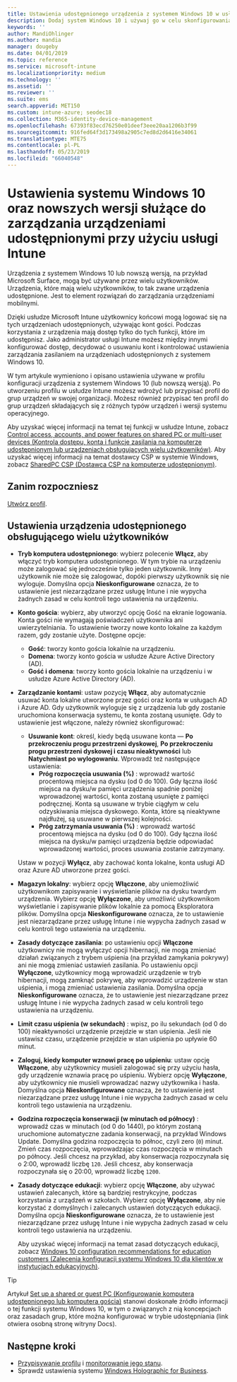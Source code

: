 ```yaml
---
title: Ustawienia udostępnionego urządzenia z systemem Windows 10 w usłudze Microsoft Intune — Azure | Microsoft Docs
description: Dodaj system Windows 10 i używaj go w celu skonfigurowania urządzeń udostępnionych, czyli używanych przez wielu użytkowników w usłudze Microsoft Intune. Wyświetl listę wszystkich ustawień i przekonaj się, jak działają na urządzeniach, na przykład na urządzeniu Microsoft Surface. Profil konfiguracji urządzenia umożliwia kontrolowanie kont gości, zarządzanie kontami, usuwanie kont nieaktywnych, zezwalanie na zapisywanie w magazynie lokalnym lub blokowanie tej możliwości, konfigurowanie opcji zasilania i uśpienia, wybieranie, kiedy mają zostać zainstalowane aktualizacje, oraz korzystanie z urządzeń w środowiskach edukacyjnych.
keywords: ''
author: MandiOhlinger
ms.author: mandia
manager: dougeby
ms.date: 04/01/2019
ms.topic: reference
ms.service: microsoft-intune
ms.localizationpriority: medium
ms.technology: ''
ms.assetid: ''
ms.reviewer: ''
ms.suite: ems
search.appverid: MET150
ms.custom: intune-azure; seodec18
ms.collection: M365-identity-device-management
ms.openlocfilehash: 67393f83ecd76250e01deef3eee20aa1206b3f99
ms.sourcegitcommit: 916fed64f3d173498a2905c7ed8d2d6416e34061
ms.translationtype: MTE75
ms.contentlocale: pl-PL
ms.lasthandoff: 05/23/2019
ms.locfileid: "66040548"
---
```

# <a name="windows-10-and-later-settings-to-manage-shared-devices-using-intune"></a>Ustawienia systemu Windows 10 oraz nowszych wersji służące do zarządzania urządzeniami udostępnionymi przy użyciu usługi Intune

Urządzenia z systemem Windows 10 lub nowszą wersją, na przykład Microsoft Surface, mogą być używane przez wielu użytkowników. Urządzenia, które mają wielu użytkowników, to tak zwane urządzenia udostępnione. Jest to element rozwiązań do zarządzania urządzeniami mobilnymi.

Dzięki usłudze Microsoft Intune użytkownicy końcowi mogą logować się na tych urządzeniach udostępnionych, używając kont gości. Podczas korzystania z urządzenia mają dostęp tylko do tych funkcji, które im udostępnisz. Jako administrator usługi Intune możesz między innymi konfigurować dostęp, decydować o usuwaniu kont i kontrolować ustawienia zarządzania zasilaniem na urządzeniach udostępnionych z systemem Windows 10.

W tym artykule wymieniono i opisano ustawienia używane w profilu konfiguracji urządzenia z systemem Windows 10 (lub nowszą wersją). Po utworzeniu profilu w usłudze Intune możesz wdrożyć lub przypisać profil do grup urządzeń w swojej organizacji. Możesz również przypisać ten profil do grup urządzeń składających się z różnych typów urządzeń i wersji systemu operacyjnego.

Aby uzyskać więcej informacji na temat tej funkcji w usłudze Intune, zobacz [Control access, accounts, and power features on shared PC or multi-user devices (Kontrola dostępu, konta i funkcje zasilania na komputerze udostępnionym lub urządzeniach obsługujących wielu użytkowników)](shared-user-device-settings.md). Aby uzyskać więcej informacji na temat dostawcy CSP w systemie Windows, zobacz [SharedPC CSP (Dostawca CSP na komputerze udostępnionym)](https://docs.microsoft.com/windows/client-management/mdm/sharedpc-csp).

## <a name="before-your-begin"></a>Zanim rozpoczniesz

[Utwórz profil](shared-user-device-settings.md).

## <a name="shared-multi-user-device-settings"></a>Ustawienia urządzenia udostępnionego obsługującego wielu użytkowników

- **Tryb komputera udostępnionego**: wybierz polecenie **Włącz**, aby włączyć tryb komputera udostępnionego. W tym trybie na urządzeniu może zalogować się jednocześnie tylko jeden użytkownik. Inny użytkownik nie może się zalogować, dopóki pierwszy użytkownik się nie wyloguje. Domyślna opcja **Nieskonfigurowane** oznacza, że to ustawienie jest niezarządzane przez usługę Intune i nie wypycha żadnych zasad w celu kontroli tego ustawienia na urządzeniu.
- **Konto gościa**: wybierz, aby utworzyć opcję Gość na ekranie logowania. Konta gości nie wymagają poświadczeń użytkownika ani uwierzytelniania. To ustawienie tworzy nowe konto lokalne za każdym razem, gdy zostanie użyte. Dostępne opcje:
  - **Gość**: tworzy konto gościa lokalnie na urządzeniu.
  - **Domena**: tworzy konto gościa w usłudze Azure Active Directory (AD).
  - **Gość i domena**: tworzy konto gościa lokalnie na urządzeniu i w usłudze Azure Active Directory (AD).
- **Zarządzanie kontami**: ustaw pozycję **Włącz**, aby automatycznie usuwać konta lokalne utworzone przez gości oraz konta w usługach AD i Azure AD. Gdy użytkownik wyloguje się z urządzenia lub gdy zostanie uruchomiona konserwacja systemu, te konta zostaną usunięte. Gdy to ustawienie jest włączone, należy również skonfigurować:
  - **Usuwanie kont**: określ, kiedy będą usuwane konta — **Po przekroczeniu progu przestrzeni dyskowej**, **Po przekroczeniu progu przestrzeni dyskowej i czasu nieaktywności** lub **Natychmiast po wylogowaniu**. Wprowadź też następujące ustawienia:
    - **Próg rozpoczęcia usuwania (%)** : wprowadź wartość procentową miejsca na dysku (od 0 do 100). Gdy łączna ilość miejsca na dysku/w pamięci urządzenia spadnie poniżej wprowadzonej wartości, konta zostaną usunięte z pamięci podręcznej. Konta są usuwane w trybie ciągłym w celu odzyskiwania miejsca dyskowego. Konta, które są nieaktywne najdłużej, są usuwane w pierwszej kolejności.
    - **Próg zatrzymania usuwania (%)** : wprowadź wartość procentową miejsca na dysku (od 0 do 100). Gdy łączna ilość miejsca na dysku/w pamięci urządzenia będzie odpowiadać wprowadzonej wartości, proces usuwania zostanie zatrzymany.

  Ustaw w pozycji **Wyłącz**, aby zachować konta lokalne, konta usługi AD oraz Azure AD utworzone przez gości.

- **Magazyn lokalny**: wybierz opcję **Włączone**, aby uniemożliwić użytkownikom zapisywanie i wyświetlanie plików na dysku twardym urządzenia. Wybierz opcję **Wyłączone**, aby umożliwić użytkownikom wyświetlanie i zapisywanie plików lokalnie za pomocą Eksploratora plików. Domyślna opcja **Nieskonfigurowane** oznacza, że to ustawienie jest niezarządzane przez usługę Intune i nie wypycha żadnych zasad w celu kontroli tego ustawienia na urządzeniu.
- **Zasady dotyczące zasilania**: po ustawieniu opcji **Włączone** użytkownicy nie mogą wyłączyć opcji hibernacji, nie mogą zmieniać działań związanych z trybem uśpienia (na przykład zamykania pokrywy) ani nie mogą zmieniać ustawień zasilania. Po ustawieniu opcji **Wyłączone**, użytkownicy mogą wprowadzić urządzenie w tryb hibernacji, mogą zamknąć pokrywę, aby wprowadzić urządzenie w stan uśpienia, i mogą zmieniać ustawienia zasilania. Domyślna opcja **Nieskonfigurowane** oznacza, że to ustawienie jest niezarządzane przez usługę Intune i nie wypycha żadnych zasad w celu kontroli tego ustawienia na urządzeniu.
- **Limit czasu uśpienia (w sekundach)** : wpisz, po ilu sekundach (od 0 do 100) nieaktywności urządzenie przejdzie w stan uśpienia. Jeśli nie ustawisz czasu, urządzenie przejdzie w stan uśpienia po upływie 60 minut.
- **Zaloguj, kiedy komputer wznowi pracę po uśpieniu**: ustaw opcję **Włączone**, aby użytkownicy musieli zalogować się przy użyciu hasła, gdy urządzenie wznawia pracę po uśpieniu. Wybierz opcję **Wyłączone**, aby użytkownicy nie musieli wprowadzać nazwy użytkownika i hasła. Domyślna opcja **Nieskonfigurowane** oznacza, że to ustawienie jest niezarządzane przez usługę Intune i nie wypycha żadnych zasad w celu kontroli tego ustawienia na urządzeniu.
- **Godzina rozpoczęcia konserwacji (w minutach od północy)** : wprowadź czas w minutach (od 0 do 1440), po którym zostaną uruchomione automatyczne zadania konserwacji, na przykład Windows Update. Domyślna godzina rozpoczęcia to północ, czyli zero (`0`) minut. Zmień czas rozpoczęcia, wprowadzając czas rozpoczęcia w minutach po północy. Jeśli chcesz na przykład, aby konserwacja rozpoczynała się o 2:00, wprowadź liczbę `120`. Jeśli chcesz, aby konserwacja rozpoczynała się o 20:00, wprowadź liczbę `1200`.
- **Zasady dotyczące edukacji**: wybierz opcję **Włączone**, aby używać ustawień zalecanych, które są bardziej restrykcyjne, podczas korzystania z urządzeń w szkołach. Wybierz opcję **Wyłączone**, aby nie korzystać z domyślnych i zalecanych ustawień dotyczących edukacji. Domyślna opcja **Nieskonfigurowane** oznacza, że to ustawienie jest niezarządzane przez usługę Intune i nie wypycha żadnych zasad w celu kontroli tego ustawienia na urządzeniu.

  Aby uzyskać więcej informacji na temat zasad dotyczących edukacji, zobacz [Windows 10 configuration recommendations for education customers (Zalecenia konfiguracji systemu Windows 10 dla klientów w instytucjach edukacyjnych)](https://docs.microsoft.com/education/windows/configure-windows-for-education).

> [!TIP]
> Artykuł [Set up a shared or guest PC (Konfigurowanie komputera udostępnionego lub komputera gościa)](https://docs.microsoft.com/windows/configuration/set-up-shared-or-guest-pc) stanowi doskonałe źródło informacji o tej funkcji systemu Windows 10, w tym o związanych z nią koncepcjach oraz zasadach grup, które można konfigurować w trybie udostępniania (link otwiera osobną stronę witryny Docs).

## <a name="next-steps"></a>Następne kroki

- [Przypisywanie profilu](device-profile-assign.md) i [monitorowanie jego stanu](device-profile-monitor.md).
- Sprawdź ustawienia systemu [Windows Holographic for Business](shared-user-device-settings-windows-holographic.md).
